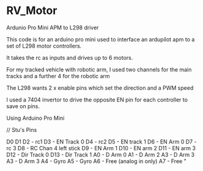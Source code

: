 # RV_Motor
Ardunio Pro Mini APM to L298 driver

This code is for an arduino pro mini used to interface an ardupilot apm to a set of L298 motor controllers.

It takes the rc as inputs and drives up to 6 motors.

For my tracked vehicle with robotic arm, I used two channels for the main tracks and a further 4 for the robotic arm

The L298 wants 2 x enable pins which set the direction and a PWM speed

I used a 7404 invertor to drive the opposite EN pin for each controller to save on pins.

 Using Arduino Pro Mini 
 
 // Stu's Pins

   D0
   D1
   D2 - rc1
   D3 - EN Track 0
   D4 - rc2
 D5 - EN track 1
   D6 - EN Arm 0
   D7 - rc 3
   D8 - RC Chan 4 left stick
   D9 - EN Arm 1
   D10 - EN arm 2
   D11 - EN arm 3
   D12 - Dir Track 0
   D13 - Dir Track 1
   A0 - D Arm 0
   A1 - D Arm 2
   A3 - D Arm 3
   A3 - D Arm 3
   A4 - Gyro
   A5 - Gyro
   A6 - Free (analog in only)
   A7 - Free       "
